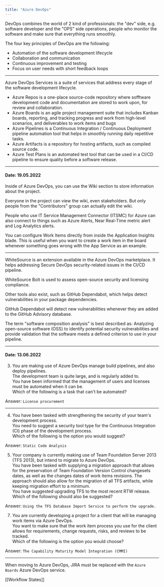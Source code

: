 ```yaml
---
title: "Azure DevOps"
---
```

DevOps combines the world of 2 kind of professionals: the "dev" side, e.g. software developer and the "OPS" side operations, people who monitor the software and make sure that everything runs smoothly.

The four key principles of DevOps are the following:
- Automation of the software development lifecycle
- Collaboration and communication
- Continuous improvement and testing
- Focus on user needs with short feedback loops

---

Azure DevOps Services is a suite of services that address every stage of the software development lifecycle.
- Azure Repos is a one-place source-code repository where sofftware development code and documentation are stored to work upon, for review and collaboration.
- Azure Boards is an agile project management suite that includes Kanban boards, reporting, and tracking progress and work from high-level scenarios, and deliverables to work items and bugs
- Azure Pipelines is a Continuous Integration / Continuous Deployment pipeline automation tool that helps in smoothly running daily repetitive tasks.
- Azure Artifacts is a repository for hosting artifacts, such as compiled source code.
- Azure Test Plans is an automated test tool that can be used in a CI/CD pipeline to ensure quality before a software release.

---

#### Date: 19.05.2022
Inside of Azure DevOps, you can use the Wiki section to store information about the project. 

Everyone in the project can view the wiki, even stakeholders. But only people from the "Contributors" group can actually edit the wiki.

People who use IT Service Management Connector (ITSMC) for Azure can also connect to things such as Azure Alerts, Near Real-Time metric alert and Log Analytics alerts.

You can configure Work Items directly from inside the Application Insights blade. This is useful when you want to create a work item in the board whenever something goes wrong with the App Service as an example.

---

WhiteSource is an extension available in the Azure DevOps marketplace. It helps addressing Secure DevOps security-related issues in the CI/CD pipeline. 

WhiteSource Bolt is used to assess open-source security and licensing compliance.

Other tools also exist, such as GitHub Dependabot, which helps detect vulnerabilities in your package dependencies.

GitHub Dependabot will detect new vulnerabilities whenever they are added to the GitHub Advisory database.

The term "software composition analysis" is best described as: Analyzing open-source software (OSS) to identify potential security vulnerabilities and provide validation that the software meets a defined criterion to use in your pipeline.

---

#### Date: 13.06.2022
3. You are making use of Azure DevOps manage build pipelines, and also deploy pipelines.  
The development team is quite large, and is regularly added to.  
You have been informed that the management of users and licenses must be automated when it can be.  
Which of the following is a task that can't be automated?

Answer: `License procurement`

---

4. You have been tasked with strengthening the security of your team's development process.  
You need to suggest a security tool type for the Continuous Integration (CI) phase of the development process.  
Which of the following is the option you would suggest?

Answer: `Static Code Analysis`

5. Your company is currently making use of Team Foundation Server 2013 (TFS 2013), but intend to migrate to Azure DevOps.  
You have been tasked with supplying a migration approach that allows for the preservation of Team Foundation Version Control changesets dates, as well as the changes dates of work items revisions. The approach should also allow for the migration of all TFS artifacts, while keeping migration effort to a minimum.  
You have suggested upgrading TFS to the most recent RTW release.  
Which of the following should also be suggested?

Answer: `Using the TFS Database Import Service to perform the upgrade.`

7. You are currently developing a project for a client that will be managing work items via Azure DevOps.  
You want to make sure that the work item process you use for the client allows for requirements, change requests, risks, and reviews to be tracked.  
Which of the following is the option you would choose?

Answer: `The Capability Maturity Model Integration (CMMI)`

---

When moving to Azure DevOps, JIRA must be replaced with the `Azure Boards` Azure DevOps service.

[[Workflow States]]
